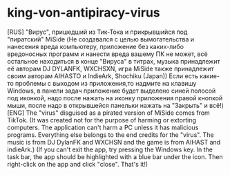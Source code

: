 # king-von-antipiracy-virus
[RUS]
"Вирус", пришедший из Тик-Тока и прикрывшийся под "пиратский" MiSide
(Не создавался с целью вымогательства и нанесения вреда компьютеру, приложение без каких-либо вредоносных программ и нанести вреда вашему ПК не может, всё остальное находиться в конце "Вируса" в титрах, музыка принадлежит её авторам DJ DYLANFK, WXCHSXN, игра MiSide также принадлежит своим авторам AIHASTO и IndieArk, Shochiku (Japan))
Если есть какие-то проблемы с выходом из приложения,то надмите на клавишу Windows, в панели задач приложение будет выделено синей полосой под иконкой, надо после нажать на иконку приложения правой кнопкой мыши, после надо в открывшейся панельки нажать на "Закрыть" и всё!)
[ENG]
The "virus" disguised as a pirated version of MiSide comes from TikTok.
(It was created not for the purpose of harming or extorting computers. The application can't harm a PC unless it has malicious programs. Everything else belongs to the end credits for the "virus". The music is from DJ DylanFK and WXCHSN and the game is from AIHAST and indieArk.)
(If you can't exit the app, try pressing the Windows key. In the task bar, the app should be highlighted with a blue bar under the icon. Then right-click on the app and click "close". That's it!)
